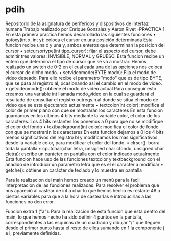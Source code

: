 # pdih
Repositorio de la asignatura de perifericos y dispositivos de interfaz humana 
Trabajo realizado por Enrique Gonzalez y Aaron Rivet
-PRACTICA 1.
En esta primera practica hemos desarrollado las siguientes funciones
• gotoxy(int x, int y): coloca el cursor en una posición determinada
    Esta funcion recibe una x y una y, ambos enteros que determinan la posicion del cursor 
• setcursortype(int tipo_cursor): fijar el aspecto del cursor, debe admitir tres valores: INVISIBLE, NORMAL y GRUESO.
    Esta funcion recibe un entero que determina el tipo de cursor que se va a mostrar.
    Hemos realizado un switch de 0-2 en el cual cada una de las opciones nos coloca el cursor de dicho modo.
• setvideomode(BYTE modo): Fija el modo de video deseado. 
    Para ello recibe el parametro "modo" que es de tipo BYTE, que se pasa al registro al, 
    ocasionando asi el cambio en el modo de video.    
• getvideomode(): obtiene el modo de video actual
    Para conseguir esto creamos una variable int llamada modo_video en la cual se guardará
    el resultado de consultar el registro outregs.h.al donde se situa el modo de video que 
    se esta ejecutando actualmente
• textcolor(int color): modifica el color de primer plano con que se mostrarán los caracteres
    En esta funcion guardamos en los ultimos 4 bits mediante la variable color, el color de los caracteres.
    Los 4 bits restantes los ponemos a 0 para que no se modifique el color del fondo
• textbackground(int color): modifica el color de fondo con que se mostrarán los caracteres
    En esta funcion dejamos a 0 los 4 bits menos significativos del registro bl y modificamos los mas
    significativos desde la variable color, para modificar el color del fondo. 
• clrscr(): borra toda la pantalla
• cputchar(char letra, unsigned char cfondo, unsigned char cletra): escribe un carácter en pantalla con el color indicado actualmente
      Esta funcion hace uso de las funciones textcolor y textbackground con el añadido de introducir un parametro letra 
      que es el el caracter a modificar
• getche(): obtiene un carácter de teclado y lo muestra en pantalla 


Para la realizacion del main hemos creado un menú para la facil interpretacion de las funciones realizadas.
Para resolver el problema que nos apareció al castear de int a char lo que hemos hecho es restarle 48 a ciertas variables
para que a la hora de castearlas e introducirlas a las funciones no den error.

Funcion extra 1 ("a"):
    Para la realizacion de esta funcion que esta dentro del main, lo que hemos hecho ha sido definir 4 puntos en la pantalla, correspondientes a las esquinas de un cuadrado y dibujar "/" que lleguen desde el primer punto hasta el resto de ellos sumando en 1 la componente j e i, previamente definidas.


